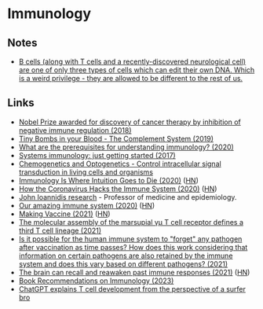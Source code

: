 # Immunology

## Notes

- [B cells (along with T cells and a recently-discovered neurological cell) are one of only three types of cells which can edit their own DNA. Which is a weird privilege - they are allowed to be different to the rest of us.](https://news.ycombinator.com/item?id=25168744)

## Links

- [Nobel Prize awarded for discovery of cancer therapy by inhibition of negative immune regulation (2018)](https://www.nobelprize.org/uploads/2018/10/press-medicine2018.pdf)
- [Tiny Bombs in your Blood - The Complement System (2019)](https://www.youtube.com/watch?v=BSypUV6QUNw)
- [What are the prerequisites for understanding immunology? (2020)](https://www.reddit.com/r/Immunology/comments/guvxg9/what_are_the_prerequisites_for_understanding/)
- [Systems immunology: just getting started (2017)](https://www.nature.com/articles/ni.3768)
- [Chemogenetics and Optogenetics - Control intracellular signal transduction in living cells and organisms](https://www.sciencedirect.com/journal/journal-of-molecular-biology/special-issue/106M8R5MBLF)
- [Immunology Is Where Intuition Goes to Die (2020)](https://www.theatlantic.com/health/archive/2020/08/covid-19-immunity-is-the-pandemics-central-mystery/614956/) ([HN](https://news.ycombinator.com/item?id=24069662))
- [How the Coronavirus Hacks the Immune System (2020)](https://www.newyorker.com/magazine/2020/11/09/how-the-coronavirus-hacks-the-immune-system) ([HN](https://news.ycombinator.com/item?id=24969667))
- [John Ioannidis research](https://profiles.stanford.edu/john-ioannidis) - Professor of medicine and epidemiology.
- [Our amazing immune system (2020)](https://berthub.eu/articles/posts/immune-system/) ([HN](https://news.ycombinator.com/item?id=25168744))
- [Making Vaccine (2021)](https://www.lesswrong.com/posts/niQ3heWwF6SydhS7R/making-vaccine) ([HN](https://news.ycombinator.com/item?id=26022750))
- [The molecular assembly of the marsupial γμ T cell receptor defines a third T cell lineage (2021)](https://science.sciencemag.org/content/371/6536/1383)
- [Is it possible for the human immune system to "forget" any pathogen after vaccination as time passes? How does this work considering that information on certain pathogens are also retained by the immune system and does this vary based on different pathogens? (2021)](https://www.reddit.com/r/askscience/comments/mzn39o/is_it_possible_for_the_human_immune_system_to/)
- [The brain can recall and reawaken past immune responses (2021)](https://www.quantamagazine.org/new-science-shows-immune-memory-in-the-brain-20211108/) ([HN](https://news.ycombinator.com/item?id=29155637))
- [Book Recommendations on Immunology (2023)](https://www.reddit.com/r/Immunology/comments/1098ihr/book_recommendations_on_immunology/)
- [ChatGPT explains T cell development from the perspective of a surfer bro](https://www.reddit.com/r/biology/comments/10ely5c/chatgpt_explains_t_cell_development_from_the/)
